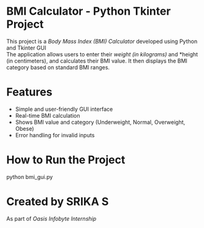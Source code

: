 # BMI Calculator - Python Tkinter Project

This project is a *Body Mass Index (BMI) Calculator* developed using Python and Tkinter GUI  
The application allows users to enter their *weight (in kilograms)* and *height (in centimeters), and calculates their BMI value. It then displays the BMI category based on standard BMI ranges.

# Features

- Simple and user-friendly GUI interface
- Real-time BMI calculation
- Shows BMI value and category (Underweight, Normal, Overweight, Obese)
- Error handling for invalid inputs


# How to Run the Project

python bmi_gui.py

# Created by SRIKA S

As part of *Oasis Infobyte Internship*